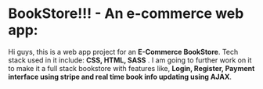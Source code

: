 # BookStore!!! - An e-commerce web app:

Hi guys, this is a web app project for an **E-Commerce BookStore**. Tech stack used in it include: **CSS, HTML, SASS** . I am going to further work on it to make it a full stack bookstore with features like, **Login, Register, Payment interface using stripe and real time book info updating using AJAX**.

